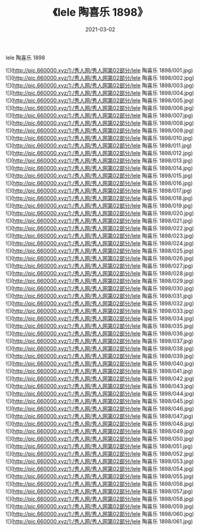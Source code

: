 ﻿---
layout: post
title:  《lele 陶喜乐 1898》
date:   2021-03-02
img: http://pic.660000.xyz/1:/秀人网/秀人网第02部分/lele 陶喜乐 1898/000.jpg
categories: [美女, 清纯, 唯美]
---

lele 陶喜乐 1898

  ![](http://pic.660000.xyz/1:/秀人网/秀人网第02部分/lele 陶喜乐 1898/001.jpg) <br> ![](http://pic.660000.xyz/1:/秀人网/秀人网第02部分/lele 陶喜乐 1898/002.jpg) <br> ![](http://pic.660000.xyz/1:/秀人网/秀人网第02部分/lele 陶喜乐 1898/003.jpg) <br> ![](http://pic.660000.xyz/1:/秀人网/秀人网第02部分/lele 陶喜乐 1898/004.jpg) <br> ![](http://pic.660000.xyz/1:/秀人网/秀人网第02部分/lele 陶喜乐 1898/005.jpg) <br> ![](http://pic.660000.xyz/1:/秀人网/秀人网第02部分/lele 陶喜乐 1898/006.jpg) <br> ![](http://pic.660000.xyz/1:/秀人网/秀人网第02部分/lele 陶喜乐 1898/007.jpg) <br> ![](http://pic.660000.xyz/1:/秀人网/秀人网第02部分/lele 陶喜乐 1898/008.jpg) <br> ![](http://pic.660000.xyz/1:/秀人网/秀人网第02部分/lele 陶喜乐 1898/009.jpg) <br> ![](http://pic.660000.xyz/1:/秀人网/秀人网第02部分/lele 陶喜乐 1898/010.jpg) <br> ![](http://pic.660000.xyz/1:/秀人网/秀人网第02部分/lele 陶喜乐 1898/011.jpg) <br> ![](http://pic.660000.xyz/1:/秀人网/秀人网第02部分/lele 陶喜乐 1898/012.jpg) <br> ![](http://pic.660000.xyz/1:/秀人网/秀人网第02部分/lele 陶喜乐 1898/013.jpg) <br> ![](http://pic.660000.xyz/1:/秀人网/秀人网第02部分/lele 陶喜乐 1898/014.jpg) <br> ![](http://pic.660000.xyz/1:/秀人网/秀人网第02部分/lele 陶喜乐 1898/015.jpg) <br> ![](http://pic.660000.xyz/1:/秀人网/秀人网第02部分/lele 陶喜乐 1898/016.jpg) <br> ![](http://pic.660000.xyz/1:/秀人网/秀人网第02部分/lele 陶喜乐 1898/017.jpg) <br> ![](http://pic.660000.xyz/1:/秀人网/秀人网第02部分/lele 陶喜乐 1898/018.jpg) <br> ![](http://pic.660000.xyz/1:/秀人网/秀人网第02部分/lele 陶喜乐 1898/019.jpg) <br> ![](http://pic.660000.xyz/1:/秀人网/秀人网第02部分/lele 陶喜乐 1898/020.jpg) <br> ![](http://pic.660000.xyz/1:/秀人网/秀人网第02部分/lele 陶喜乐 1898/021.jpg) <br> ![](http://pic.660000.xyz/1:/秀人网/秀人网第02部分/lele 陶喜乐 1898/022.jpg) <br> ![](http://pic.660000.xyz/1:/秀人网/秀人网第02部分/lele 陶喜乐 1898/023.jpg) <br> ![](http://pic.660000.xyz/1:/秀人网/秀人网第02部分/lele 陶喜乐 1898/024.jpg) <br> ![](http://pic.660000.xyz/1:/秀人网/秀人网第02部分/lele 陶喜乐 1898/025.jpg) <br> ![](http://pic.660000.xyz/1:/秀人网/秀人网第02部分/lele 陶喜乐 1898/026.jpg) <br> ![](http://pic.660000.xyz/1:/秀人网/秀人网第02部分/lele 陶喜乐 1898/027.jpg) <br> ![](http://pic.660000.xyz/1:/秀人网/秀人网第02部分/lele 陶喜乐 1898/028.jpg) <br> ![](http://pic.660000.xyz/1:/秀人网/秀人网第02部分/lele 陶喜乐 1898/029.jpg) <br> ![](http://pic.660000.xyz/1:/秀人网/秀人网第02部分/lele 陶喜乐 1898/030.jpg) <br> ![](http://pic.660000.xyz/1:/秀人网/秀人网第02部分/lele 陶喜乐 1898/031.jpg) <br> ![](http://pic.660000.xyz/1:/秀人网/秀人网第02部分/lele 陶喜乐 1898/032.jpg) <br> ![](http://pic.660000.xyz/1:/秀人网/秀人网第02部分/lele 陶喜乐 1898/033.jpg) <br> ![](http://pic.660000.xyz/1:/秀人网/秀人网第02部分/lele 陶喜乐 1898/034.jpg) <br> ![](http://pic.660000.xyz/1:/秀人网/秀人网第02部分/lele 陶喜乐 1898/035.jpg) <br> ![](http://pic.660000.xyz/1:/秀人网/秀人网第02部分/lele 陶喜乐 1898/036.jpg) <br> ![](http://pic.660000.xyz/1:/秀人网/秀人网第02部分/lele 陶喜乐 1898/037.jpg) <br> ![](http://pic.660000.xyz/1:/秀人网/秀人网第02部分/lele 陶喜乐 1898/038.jpg) <br> ![](http://pic.660000.xyz/1:/秀人网/秀人网第02部分/lele 陶喜乐 1898/039.jpg) <br> ![](http://pic.660000.xyz/1:/秀人网/秀人网第02部分/lele 陶喜乐 1898/040.jpg) <br> ![](http://pic.660000.xyz/1:/秀人网/秀人网第02部分/lele 陶喜乐 1898/041.jpg) <br> ![](http://pic.660000.xyz/1:/秀人网/秀人网第02部分/lele 陶喜乐 1898/042.jpg) <br> ![](http://pic.660000.xyz/1:/秀人网/秀人网第02部分/lele 陶喜乐 1898/043.jpg) <br> ![](http://pic.660000.xyz/1:/秀人网/秀人网第02部分/lele 陶喜乐 1898/044.jpg) <br> ![](http://pic.660000.xyz/1:/秀人网/秀人网第02部分/lele 陶喜乐 1898/045.jpg) <br> ![](http://pic.660000.xyz/1:/秀人网/秀人网第02部分/lele 陶喜乐 1898/046.jpg) <br> ![](http://pic.660000.xyz/1:/秀人网/秀人网第02部分/lele 陶喜乐 1898/047.jpg) <br> ![](http://pic.660000.xyz/1:/秀人网/秀人网第02部分/lele 陶喜乐 1898/048.jpg) <br> ![](http://pic.660000.xyz/1:/秀人网/秀人网第02部分/lele 陶喜乐 1898/049.jpg) <br> ![](http://pic.660000.xyz/1:/秀人网/秀人网第02部分/lele 陶喜乐 1898/050.jpg) <br> ![](http://pic.660000.xyz/1:/秀人网/秀人网第02部分/lele 陶喜乐 1898/051.jpg) <br> ![](http://pic.660000.xyz/1:/秀人网/秀人网第02部分/lele 陶喜乐 1898/052.jpg) <br> ![](http://pic.660000.xyz/1:/秀人网/秀人网第02部分/lele 陶喜乐 1898/053.jpg) <br> ![](http://pic.660000.xyz/1:/秀人网/秀人网第02部分/lele 陶喜乐 1898/054.jpg) <br> ![](http://pic.660000.xyz/1:/秀人网/秀人网第02部分/lele 陶喜乐 1898/055.jpg) <br> ![](http://pic.660000.xyz/1:/秀人网/秀人网第02部分/lele 陶喜乐 1898/056.jpg) <br> ![](http://pic.660000.xyz/1:/秀人网/秀人网第02部分/lele 陶喜乐 1898/057.jpg) <br> ![](http://pic.660000.xyz/1:/秀人网/秀人网第02部分/lele 陶喜乐 1898/058.jpg) <br> ![](http://pic.660000.xyz/1:/秀人网/秀人网第02部分/lele 陶喜乐 1898/059.jpg) <br> ![](http://pic.660000.xyz/1:/秀人网/秀人网第02部分/lele 陶喜乐 1898/060.jpg) <br> ![](http://pic.660000.xyz/1:/秀人网/秀人网第02部分/lele 陶喜乐 1898/061.jpg) <br>